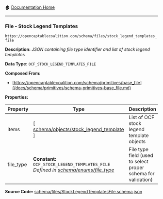 :house: [Documentation Home](/README.md)

---

### File - Stock Legend Templates

`https://opencaptablecoalition.com/schema/files/stock_legend_templates_file`

**Description:** _JSON containing file type identifier and list of stock legend templates_

**Data Type:** `OCF_STOCK_LEGEND_TEMPLATES_FILE`

**Composed From:**

- [https://opencaptablecoalition.com/schema/primitives/base_file](/docs/schema/primitives/schema-primitives-base_file.md)

**Properties:**

| Property  | Type                                                                                                                                    | Description                                                   | Required   |
| --------- | --------------------------------------------------------------------------------------------------------------------------------------- | ------------------------------------------------------------- | ---------- |
| items     | [ [schema/objects/stock_legend_template](/docs/schema/objects/schema-objects-stock_legend_template.md) ]                                | List of OCF stock legend template objects                     | `REQUIRED` |
| file_type | **Constant:** `OCF_STOCK_LEGEND_TEMPLATES_FILE`</br>_Defined in [schema/enums/file_type](/docs/schema/enums/schema-enums-file_type.md)_ | File type field (used to select proper schema for validation) | `REQUIRED` |

**Source Code:** [schema/files/StockLegendTemplatesFile.schema.json](/schema/files/StockLegendTemplatesFile.schema.json)
